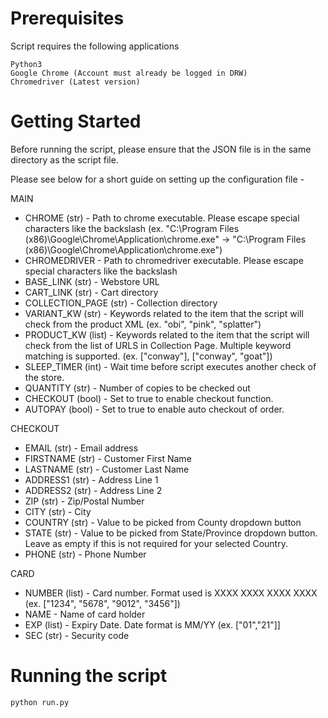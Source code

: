 # Prerequisites

Script requires the following applications

```
Python3
Google Chrome (Account must already be logged in DRW)
Chromedriver (Latest version)
```

# Getting Started

Before running the script, please ensure that the JSON file is in the same directory as the script file. 

Please see below for a short guide on setting up the configuration file -

MAIN
* CHROME (str) - Path to chrome executable. Please escape special characters like the backslash (ex. "C:\Program Files (x86)\Google\Chrome\Application\chrome.exe" -> "C:\\Program Files (x86)\\Google\\Chrome\\Application\\chrome.exe")
* CHROMEDRIVER - Path to chromedriver executable. Please escape special characters like the backslash 
* BASE_LINK (str) - Webstore URL
* CART_LINK (str) - Cart directory
* COLLECTION_PAGE (str) - Collection directory
* VARIANT_KW (str) - Keywords related to the item that the script will check from the product XML (ex. "obi", "pink", "splatter")
* PRODUCT_KW (list) - Keywords related to the item that the script will check from the list of URLS in Collection Page. Multiple keyword matching is supported. (ex. ["conway"], ["conway", "goat"])
* SLEEP_TIMER (int) - Wait time before script executes another check of the store.
* QUANTITY (str) - Number of copies to be checked out
* CHECKOUT (bool) - Set to true to enable checkout function. 
* AUTOPAY (bool) - Set to true to enable auto checkout of order. 

CHECKOUT
* EMAIL (str) - Email address
* FIRSTNAME (str) - Customer First Name
* LASTNAME (str) - Customer Last Name
* ADDRESS1 (str) - Address Line 1
* ADDRESS2 (str) - Address Line 2
* ZIP (str) - Zip/Postal Number
* CITY (str) - City
* COUNTRY (str) - Value to be picked from County dropdown button
* STATE (str) - Value to be picked from State/Province dropdown button. Leave as empty if this is not required for your selected Country.
* PHONE (str) - Phone Number

CARD
* NUMBER (list) - Card number. Format used is XXXX XXXX XXXX XXXX (ex. ["1234", "5678", "9012", "3456"])
* NAME - Name of card holder
* EXP (list) - Expiry Date. Date format is MM/YY (ex. ["01","21"]]
* SEC (str) - Security code 


# Running the script

```
python run.py
```
